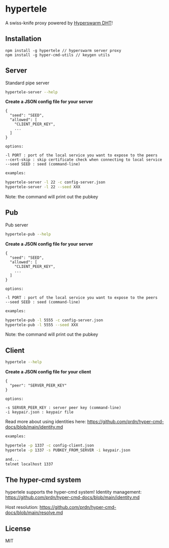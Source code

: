 # hypertele

A swiss-knife proxy powered by [Hyperswarm DHT](https://github.com/hyperswarm/dht)!

## Installation
```
npm install -g hypertele // hyperswarm server proxy
npm install -g hyper-cmd-utils // keygen utils
```

## Server

Standard pipe server

```sh
hypertele-server --help
```

**Create a JSON config file for your server**
```
{
  "seed": "SEED",
  "allowed": [
    "CLIENT_PEER_KEY",
    ...
  ]
}
```

```
options:

-l PORT : port of the local service you want to expose to the peers
--cert-skip : skip certificate check when connecting to local service 
--seed SEED : seed (command-line)
```

```sh
examples:

hypertele-server -l 22 -c config-server.json
hypertele-server -l 22 --seed XXX
```

Note: the command will print out the pubkey


## Pub

Pub server

```sh
hypertele-pub --help
```

**Create a JSON config file for your server**
```
{
  "seed": "SEED",
  "allowed": [
    "CLIENT_PEER_KEY",
    ...
  ]
}
```

```
options:

-l PORT : port of the local service you want to expose to the peers
--seed SEED : seed (command-line)
```

```sh
examples:

hypertele-pub -l 5555 -c config-server.json
hypertele-pub -l 5555 --seed XXX
```

Note: the command will print out the pubkey


## Client

```sh
hypertele --help
```

**Create a JSON config file for your client**
```
{
  "peer": "SERVER_PEER_KEY"
}
```

```
options:

-s SERVER_PEER_KEY : server peer key (command-line)
-i keypair.json : keypair file
```

Read more about using identities here: https://github.com/prdn/hyper-cmd-docs/blob/main/identity.md

```sh
examples:

hypertele -p 1337 -c config-client.json
hypertele -p 1337 -s PUBKEY_FROM_SERVER -i keypair.json

and...
telnet localhost 1337
```

## The hyper-cmd system

hypertele supports the hyper-cmd system!
Identity management: https://github.com/prdn/hyper-cmd-docs/blob/main/identity.md

Host resolution: https://github.com/prdn/hyper-cmd-docs/blob/main/resolve.md

## License

MIT
